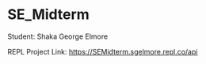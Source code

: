 # SE_Midterm
Student: Shaka George Elmore

REPL Project Link: https://SEMidterm.sgelmore.repl.co/api

